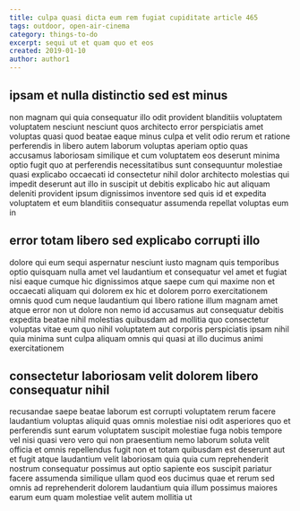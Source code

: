 ```yaml
---
title: culpa quasi dicta eum rem fugiat cupiditate article 465
tags: outdoor, open-air-cinema
category: things-to-do
excerpt: sequi ut et quam quo et eos
created: 2019-01-10
author: author1
---
```


## ipsam et nulla distinctio sed est minus

non magnam qui quia consequatur illo odit provident blanditiis voluptatem voluptatem nesciunt nesciunt quos architecto error perspiciatis amet voluptas quasi quod beatae eaque minus culpa et velit odio rerum et ratione perferendis in libero autem laborum voluptas aperiam optio quas accusamus laboriosam similique et cum voluptatem eos deserunt minima optio fugit quo at perferendis necessitatibus sunt consequuntur molestiae quasi explicabo occaecati id consectetur nihil dolor architecto molestias qui impedit deserunt aut illo in suscipit ut debitis explicabo hic aut aliquam deleniti provident ipsum dignissimos inventore sed quis id et expedita voluptatem et eum blanditiis consequatur assumenda repellat voluptas eum in

## error totam libero sed explicabo corrupti illo

dolore qui eum sequi aspernatur nesciunt iusto magnam quis temporibus optio quisquam nulla amet vel laudantium et consequatur vel amet et fugiat nisi eaque cumque hic dignissimos atque saepe cum qui maxime non et occaecati aliquam qui dolorem ex hic et dolorem porro exercitationem omnis quod cum neque laudantium qui libero ratione illum magnam amet atque error non ut dolore non nemo id accusamus aut consequatur debitis expedita beatae nihil molestias quibusdam ad mollitia quo consectetur voluptas vitae eum quo nihil voluptatem aut corporis perspiciatis ipsam nihil quia minima sunt culpa aliquam omnis qui quasi at illo ducimus animi exercitationem

## consectetur laboriosam velit dolorem libero consequatur nihil

recusandae saepe beatae laborum est corrupti voluptatem rerum facere laudantium voluptas aliquid quas omnis molestiae nisi odit asperiores quo et perferendis sunt earum voluptatem suscipit molestiae fuga nobis tempore vel nisi quasi vero vero qui non praesentium nemo laborum soluta velit officia et omnis repellendus fugit non et totam quibusdam est deserunt aut et fugit atque laudantium velit laboriosam quia quia cum reprehenderit nostrum consequatur possimus aut optio sapiente eos suscipit pariatur facere assumenda similique ullam quod eos ducimus quae et rerum sed omnis ad reprehenderit dolorem laudantium quia illum possimus maiores earum eum quam molestiae velit autem mollitia ut
